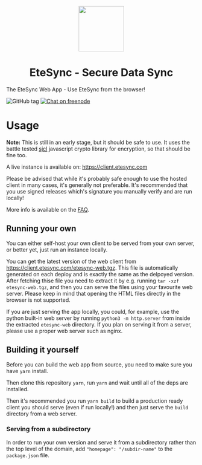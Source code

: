 <p align="center">
  <img width="120" src="src/images/logo.svg" />
  <h1 align="center">EteSync - Secure Data Sync</h1>
</p>

The EteSync Web App - Use EteSync from the browser!


![GitHub tag](https://img.shields.io/github/tag/etesync/etesync-web.svg)
[![Chat on freenode](https://img.shields.io/badge/irc.freenode.net-%23EteSync-blue.svg)](https://webchat.freenode.net/?channels=#etesync)

# Usage

**Note:** This is still in an early stage, but it should be safe to use. It uses the battle
tested [sjcl](https://crypto.stanford.edu/sjcl/) javascript crypto library for encryption,
so that should be fine too.

A live instance is available on: https://client.etesync.com

Please be advised that while it's probably safe enough to use the hosted client
in many cases, it's generally not preferable. It's recommended that you use signed
releases which's signature you manually verify and are run locally!

More info is available on the [FAQ](https://www.etesync.com/faq/#web-client).

## Running your own

You can either self-host your own client to be served from your own server, or
better yet, just run an instance locally.

You can get the latest version of the web client from https://client.etesync.com/etesync-web.tgz. This
file is automatically generated on each deploy and is exactly the same as the delpoyed version.
After fetching thise file you need to extract it by e.g. running `tar -xzf etesync-web.tgz`, and then
you can serve the files using your favourite web server. Please keep in mind that opening the HTML files
directly in the browser is not supported.

If you are just serving the app locally, you could, for example, use the python built-in web server by
running `python3 -m http.server` from inside the extracted `etesync-web` directory. If you plan on
serving it from a server, please use a proper web server such as nginx.

## Building it yourself

Before you can build the web app from source, you need to make sure you have `yarn` install.

Then clone this repository `yarn`, run `yarn` and wait until all of the deps are installed.

Then it's recommended you run `yarn build` to build a production ready client you should serve
(even if run locally!) and then just serve the `build` directory from a web server.

### Serving from a subdirectory

In order to run your own version and serve it from a subdirectory rather than the top level of the domain, add `"homepage": "/subdir-name"` to the `package.json` file.
